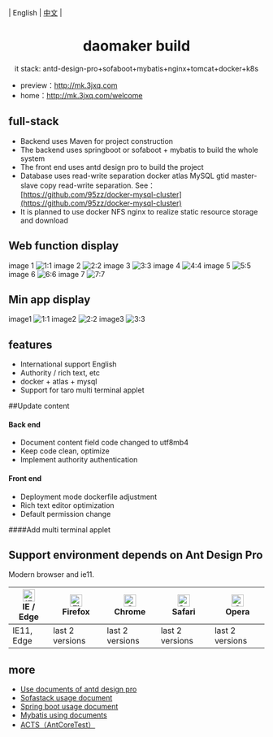 
| English | [中文](./README.md) |

<h1 align="center">daomaker build</h1>
<div align="center">
it stack: antd-design-pro+sofaboot+mybatis+nginx+tomcat+docker+k8s
</div>

- preview：http://mk.3jxq.com
- home：http://mk.3jxq.com/welcome

## full-stack
- Backend uses Maven for project construction
- The backend uses springboot or sofaboot + mybatis to build the whole system
- The front end uses antd design pro to build the project
- Database uses read-write separation docker atlas MySQL gtid master-slave copy read-write separation. See：[https://github.com/95zz/docker-mysql-cluster](https://github.com/95zz/docker-mysql-cluster)
- It is planned to use docker NFS nginx to realize static resource storage and download

## Web function display
image 1
![1:1](https://3jxq.com/public/upload/1011ad48ce62c9b1d340880f9fcdb811.png)
image 2
![2:2](https://3jxq.com/public/upload/605ec4ee00f8c8c476ca4e4eabb82992.png)
image 3
![3:3](https://3jxq.com/public/upload/2be57613a008c5d1853413676b6ee797.png)
image 4
![4:4](https://3jxq.com/public/upload/907813977e8a61ffe4c5322db78428b7.png)
image 5
![5:5](https://3jxq.com/public/upload/1cef580d1a58526e0b4100b883654da7.png)
image 6
![6:6](https://3jxq.com/public/upload/578eb82cd41994c3eb25b1ccc02a3548.png)
image 7
![7:7](https://3jxq.com/public/upload/d7ac183287ef6de576c9909a6b8a5933.png)

## Min app display
image1
![1:1](https://3jxq.com/public/upload/e0769cc9e661c455475cab5a4135eca8.png)
image2
![2:2](https://3jxq.com/public/upload/9bd46d8a1ed5b5970309130e7c86744a.png)
image3
![3:3](https://3jxq.com/public/upload/3d6c9f4df76fecfafd3a7c33e747ea64.png)

## features
- International support English
- Authority / rich text, etc
- docker + atlas + mysql  
- Support for taro multi terminal applet

##Update content

#### Back end
- Document content field code changed to utf8mb4
- Keep code clean, optimize
- Implement authority authentication

#### Front end
- Deployment mode dockerfile adjustment
- Rich text editor optimization
- Default permission change

####Add multi terminal applet

## Support environment depends on Ant Design Pro

Modern browser and ie11.

| [<img src="https://raw.githubusercontent.com/alrra/browser-logos/master/src/edge/edge_48x48.png" alt="IE / Edge" width="24px" height="24px" />](http://godban.github.io/browsers-support-badges/)</br>IE / Edge | [<img src="https://raw.githubusercontent.com/alrra/browser-logos/master/src/firefox/firefox_48x48.png" alt="Firefox" width="24px" height="24px" />](http://godban.github.io/browsers-support-badges/)</br>Firefox | [<img src="https://raw.githubusercontent.com/alrra/browser-logos/master/src/chrome/chrome_48x48.png" alt="Chrome" width="24px" height="24px" />](http://godban.github.io/browsers-support-badges/)</br>Chrome | [<img src="https://raw.githubusercontent.com/alrra/browser-logos/master/src/safari/safari_48x48.png" alt="Safari" width="24px" height="24px" />](http://godban.github.io/browsers-support-badges/)</br>Safari | [<img src="https://raw.githubusercontent.com/alrra/browser-logos/master/src/opera/opera_48x48.png" alt="Opera" width="24px" height="24px" />](http://godban.github.io/browsers-support-badges/)</br>Opera |
| --- | --- | --- | --- | --- |
| IE11, Edge | last 2 versions | last 2 versions | last 2 versions | last 2 versions |

##  more
- [Use documents of antd design pro](http://pro.ant.design/docs/getting-started)
- [Sofastack usage document](https://www.sofastack.tech/guides/sofastack-quick-start/)
- [Spring boot usage document](https://spring.io/projects/spring-boot)
- [Mybatis using documents](https://mybatis.org/mybatis-3/zh/index.html)
- [ACTS（AntCoreTest）](https://www.bookstack.cn/read/SOFAActs/Home.md)
